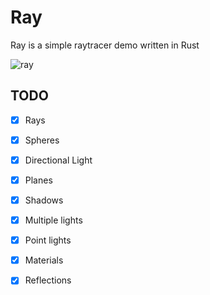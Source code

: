 # Ray
Ray is a simple raytracer demo written in Rust

![ray](https://user-images.githubusercontent.com/43417195/150177583-cdd23d4f-adeb-463b-ab52-97b6d01fd284.png)

## TODO
- [x] Rays
- [x] Spheres 
- [x] Directional Light 
- [x] Planes
- [x] Shadows
- [x] Multiple lights
- [x] Point lights
- [x] Materials 
- [x] Reflections


